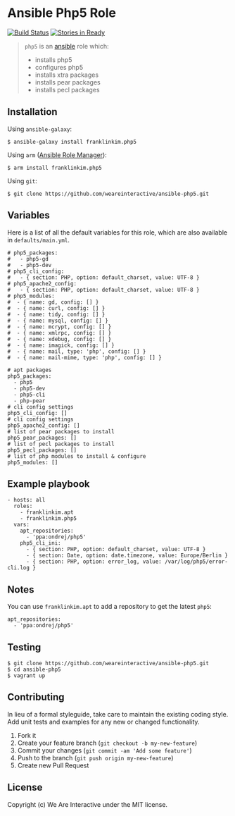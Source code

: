 # Ansible Php5 Role

[![Build Status](https://travis-ci.org/weareinteractive/ansible-php5.png?branch=master)](https://travis-ci.org/weareinteractive/ansible-php5)
[![Stories in Ready](https://badge.waffle.io/weareinteractive/ansible-php5.svg?label=ready&title=Ready)](http://waffle.io/weareinteractive/ansible-php5)

> `php5` is an [ansible](http://www.ansible.com) role which: 
> 
> * installs php5
> * configures php5
> * installs xtra packages
> * installs pear packages
> * installs pecl packages

## Installation

Using `ansible-galaxy`:

```
$ ansible-galaxy install franklinkim.php5
```

Using `arm` ([Ansible Role Manager](https://github.com/mirskytech/ansible-role-manager/)):

```
$ arm install franklinkim.php5
```

Using `git`:

```
$ git clone https://github.com/weareinteractive/ansible-php5.git
```

## Variables

Here is a list of all the default variables for this role, which are also available in `defaults/main.yml`.

```
# php5_packages:
#   - php5-gd
#   - php5-dev
# php5_cli_config:
#   - { section: PHP, option: default_charset, value: UTF-8 }
# php5_apache2_config:
#   - { section: PHP, option: default_charset, value: UTF-8 }
# php5_modules:
#  - { name: gd, config: [] }
#  - { name: curl, config: [] }
#  - { name: tidy, config: [] }
#  - { name: mysql, config: [] }
#  - { name: mcrypt, config: [] }
#  - { name: xmlrpc, config: [] }
#  - { name: xdebug, config: [] }
#  - { name: imagick, config: [] }
#  - { name: mail, type: 'php', config: [] }
#  - { name: mail-mime, type: 'php', config: [] }

# apt packages
php5_packages:
  - php5
  - php5-dev
  - php5-cli
  - php-pear
# cli config settings
php5_cli_config: []
# cli config settings
php5_apache2_config: []
# list of pear packages to install
php5_pear_packages: []
# list of pecl packages to install
php5_pecl_packages: []
# list of php modules to install & configure
php5_modules: []
```

## Example playbook

```
- hosts: all
  roles:
    - franklinkim.apt
    - franklinkim.php5
  vars:
    apt_repositories:
      - 'ppa:ondrej/php5'
    php5_cli_ini:
      - { section: PHP, option: default_charset, value: UTF-8 }
      - { section: Date, option: date.timezone, value: Europe/Berlin }
      - { section: PHP, option: error_log, value: /var/log/php5/error-cli.log }
```

## Notes

You can use `franklinkim.apt` to add a repository to get the latest `php5`:

```
apt_repositories:
  - 'ppa:ondrej/php5'
```

## Testing

```
$ git clone https://github.com/weareinteractive/ansible-php5.git
$ cd ansible-php5
$ vagrant up
```

## Contributing
In lieu of a formal styleguide, take care to maintain the existing coding style. Add unit tests and examples for any new or changed functionality.

1. Fork it
2. Create your feature branch (`git checkout -b my-new-feature`)
3. Commit your changes (`git commit -am 'Add some feature'`)
4. Push to the branch (`git push origin my-new-feature`)
5. Create new Pull Request

## License
Copyright (c) We Are Interactive under the MIT license.
